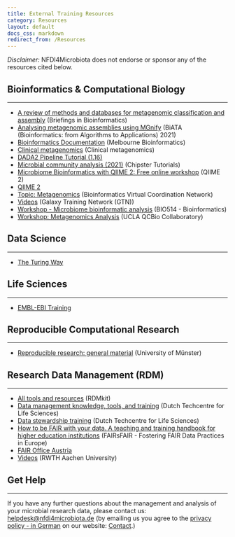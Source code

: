 ```yaml
---
title: External Training Resources
category: Resources
layout: default
docs_css: markdown
redirect_from: /Resources
---
```

*Disclaimer:* NFDI4Microbiota does not endorse or sponsor any of the resources cited below.

## Bioinformatics & Computational Biology
---
* [A review of methods and databases for metagenomic classification and assembly](https://doi.org/10.1093/bib/bbx120) (Briefings in Bioinformatics)
* [Analysing metagenomic assemblies using MGnify](https://biata-mgnify-2021.readthedocs.io/en/latest/index.html#mgnify-biata-2021) (BiATA (Bioinformatics: from Algorithms to Applications) 2021)
* [Bioinformatics Documentation](https://www.melbournebioinformatics.org.au/tutorials/#tutorials-and-protocols) (Melbourne Bioinformatics)
* [Clinical metagenomics](https://doi.org/10.1038/s41576-019-0113-7) (Clinical metagenomics)
* [DADA2 Pipeline Tutorial (1.16)](https://benjjneb.github.io/dada2/tutorial.html)
* [Microbial community analysis (2021)](https://www.youtube.com/playlist?list=PLjiXAZO27elBjPaknlze6BkxebpEuj9KL) (Chipster Tutorials)
* [Microbiome Bioinformatics with QIIME 2: Free online workshop](https://www.youtube.com/playlist?list=PLbVDKwGpb3XmkQmoBy1wh3QfWlWdn_pTT) (QIIME 2)
* [QIIME 2](https://docs.qiime2.org/2022.8/tutorials/)
* [Topic: Metagenomics](https://www.youtube.com/playlist?list=PL4K-daRUS2A9kPIMSuEIOODwt5YK3OMuv) (Bioinformatics Virtual Coordination Network)
* [Videos](https://training.galaxyproject.org/training-material/videos/) (Galaxy Training Network (GTN))
* [Workshop - Microbiome bioinformatic analysis](http://siobhonlegan.com/BIO514-microbiome/02_bioinformatics.html) (BIO514 - Bioinformatics)
* [Workshop: Metagenomics Analysis](https://youtube.com/playlist?list=PLOXLw2he7kYpET_tQK7wdEw739Lgz-HAf) (UCLA QCBio Collaboratory)

## Data Science
---
* [The Turing Way](https://the-turing-way.netlify.app/welcome)

## Life Sciences
---
* [EMBL-EBI Training](https://www.ebi.ac.uk/training/)

## Reproducible Computational Research
---
* [Reproducible research: general material](https://confluence.uni-muenster.de/display/r2s2/Reproducible+research%3A+general+material) (University of Münster)

## Research Data Management (RDM)
---
* [All tools and resources](https://rdmkit.elixir-europe.org/all_tools_and_resources) (RDMkit)
* [Data management knowledge, tools, and training](https://www.dtls.nl/fair-data/training/data-management-knowledge-tools/) (Dutch Techcentre for Life Sciences)
* [Data stewardship training](https://www.dtls.nl/training-and-education/data-related-training/) (Dutch Techcentre for Life Sciences)
* [How to be FAIR with your data. A teaching and training handbook for higher education institutions](https://doi.org/10.5281/zenodo.6674301) (FAIRsFAIR - Fostering FAIR Data Practices in Europe)
* [FAIR Office Austria](https://fair-office.at/lernen-sie-mehr/?lang=en)
* [Videos](https://www.rwth-aachen.de/cms/root/Forschung/Forschungsdatenmanagement/Weiterbildungsangebote/~udzt/Lehrvideos/?lidx=1) (RWTH Aachen University)

## Get Help
---
If you have any further questions about the management and analysis of your microbial research data, please contact us: [helpdesk@nfdi4microbiota.de](mailto:helpdesk@nfdi4microbiota.de) (by emailing us you agree to the [privacy policy - in German](https://nfdi4microbiota.de/legals/privacy-policy.html) on our website: [Contact](https://nfdi4microbiota.de/contact-form/).)
